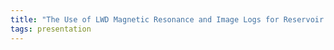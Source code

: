 ```yaml
---
title: "The Use of LWD Magnetic Resonance and Image Logs for Reservoir Characterisation and Geosteering in Deepwater West of Shetland (John Fletcher, BP Exploration, Aberdeen, Graham Eaton, BP Exploration, Aberdeen, Roy Greig, INTEQ, Aberdeen)"
tags: presentation 
---
```

